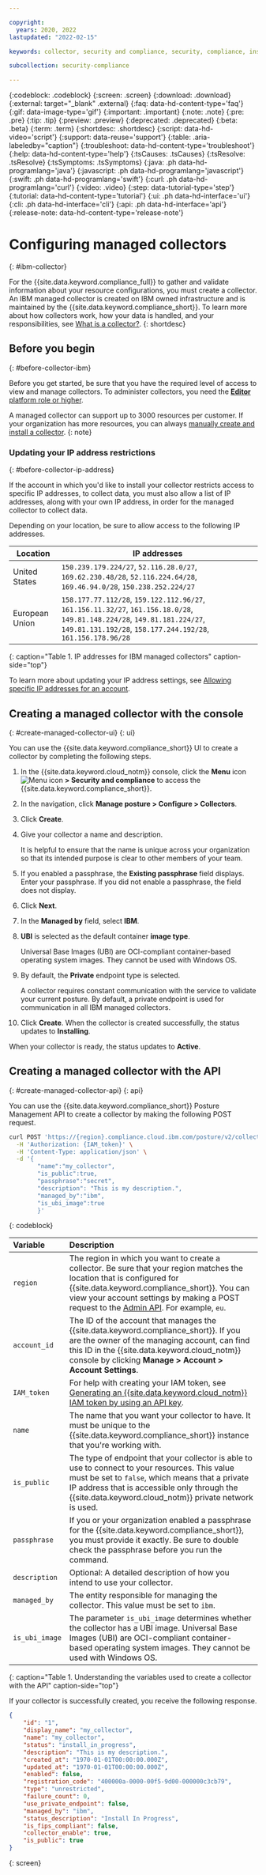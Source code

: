 ```yaml
---

copyright:
  years: 2020, 2022
lastupdated: "2022-02-15"

keywords: collector, security and compliance, security, compliance, install, resource monitoring, configuration monitoring, security, approve collector, register collector, use credentials, ibm managed collector, ibm managed

subcollection: security-compliance

---
```


{:codeblock: .codeblock}
{:screen: .screen}
{:download: .download}
{:external: target="_blank" .external}
{:faq: data-hd-content-type='faq'}
{:gif: data-image-type='gif'}
{:important: .important}
{:note: .note}
{:pre: .pre}
{:tip: .tip}
{:preview: .preview}
{:deprecated: .deprecated}
{:beta: .beta}
{:term: .term}
{:shortdesc: .shortdesc}
{:script: data-hd-video='script'}
{:support: data-reuse='support'}
{:table: .aria-labeledby="caption"}
{:troubleshoot: data-hd-content-type='troubleshoot'}
{:help: data-hd-content-type='help'}
{:tsCauses: .tsCauses}
{:tsResolve: .tsResolve}
{:tsSymptoms: .tsSymptoms}
{:java: .ph data-hd-programlang='java'}
{:javascript: .ph data-hd-programlang='javascript'}
{:swift: .ph data-hd-programlang='swift'}
{:curl: .ph data-hd-programlang='curl'}
{:video: .video}
{:step: data-tutorial-type='step'}
{:tutorial: data-hd-content-type='tutorial'}
{:ui: .ph data-hd-interface='ui'}
{:cli: .ph data-hd-interface='cli'}
{:api: .ph data-hd-interface='api'}
{:release-note: data-hd-content-type='release-note'}


# Configuring managed collectors
{: #ibm-collector}

For the {{site.data.keyword.compliance_full}} to gather and validate information about your resource configurations, you must create a collector. An IBM managed collector is created on IBM owned infrastructure and is maintained by the {{site.data.keyword.compliance_short}}. To learn more about how collectors work, how your data is handled, and your responsibilities, see [What is a collector?](/docs/security-compliance?topic=security-compliance-collector).
{: shortdesc}


## Before you begin
{: #before-collector-ibm}

Before you get started, be sure that you have the required level of access to view and manage collectors. To administer collectors, you need the [**Editor** platform role or higher](/docs/security-compliance?topic=security-compliance-access-management).


A managed collector can support up to 3000 resources per customer. If your organization has more resources, you can always [manually create and install a collector](/docs/security-compliance?topic=security-compliance-collector-manual).
{: note}


### Updating your IP address restrictions
{: #before-collector-ip-address}

If the account in which you'd like to install your collector restricts access to specific IP addresses, to collect data, you must also allow a list of IP addresses, along with your own IP address, in order for the managed collector to collect data. 

Depending on your location, be sure to allow access to the following IP addresses. 

| Location | IP addresses |
| --- | --- |
| United States | `150.239.179.224/27`, `52.116.28.0/27`, `169.62.230.48/28`, `52.116.224.64/28`, `169.46.94.0/28`, `150.238.252.224/27` |
| European Union | `158.177.77.112/28`, `159.122.112.96/27`, `161.156.11.32/27`, `161.156.18.0/28`, `149.81.148.224/28`, `149.81.181.224/27`, `149.81.131.192/28`, `158.177.244.192/28`, `161.156.178.96/28` |
{: caption="Table 1. IP addresses for IBM managed collectors" caption-side="top"}

To learn more about updating your IP address settings, see [Allowing specific IP addresses for an account](/docs/account?topic=account-ips#ips_account).


## Creating a managed collector with the console
{: #create-managed-collector-ui}
{: ui}

You can use the {{site.data.keyword.compliance_short}} UI to create a collector by completing the following steps.

1. In the {{site.data.keyword.cloud_notm}} console, click the **Menu** icon ![Menu icon](../icons/icon_hamburger.svg) **> Security and compliance** to access the {{site.data.keyword.compliance_short}}.
2. In the navigation, click **Manage posture > Configure > Collectors**.
3. Click **Create**.
4. Give your collector a name and description.

   It is helpful to ensure that the name is unique across your organization so that its intended purpose is clear to other members of your team.

5. If you enabled a passphrase, the **Existing passphrase** field displays. Enter your passphrase. If you did not enable a passphrase, the field does not display.
6. Click **Next**.
7. In the **Managed by** field, select **IBM**.
8. **UBI** is selected as the default container **image type**.

   Universal Base Images (UBI) are OCI-compliant container-based operating system images. They cannot be used with Windows OS.

9. By default, the **Private** endpoint type is selected.

   A collector requires constant communication with the service to validate your current posture. By default, a private endpoint is used for communication in all IBM managed collectors.

10. Click **Create**. When the collector is created successfully, the status updates to **Installing**.

When your collector is ready, the status updates to **Active**.

## Creating a managed collector with the API
{: #create-managed-collector-api}
{: api}

You can use the {{site.data.keyword.compliance_short}} Posture Management API to create a collector by making the following POST request.

```sh
curl POST 'https://{region}.compliance.cloud.ibm.com/posture/v2/collectors?account_id={account_id}' \
  -H 'Authorization: {IAM_token}' \
  -H 'Content-Type: application/json' \
  -d '{
        "name":"my_collector",
        "is_public":true,
        "passphrase":"secret",        
        "description": "This is my description.",
        "managed_by":"ibm",
        "is_ubi_image":true
        }'
```
{: codeblock}

| Variable   | Description |
|:-----------|:------------|
| `region` | The region in which you want to create a collector. Be sure that your region matches the location that is configured for {{site.data.keyword.compliance_short}}. You can view your account settings by making a POST request to the [Admin API](/apidocs/security-compliance-admin#getsettings). For example, `eu`.|
| `account_id` | The ID of the account that manages the {{site.data.keyword.compliance_short}}. If you are the owner of the managing account, can find this ID in the {{site.data.keyword.cloud_notm}} console by clicking **Manage > Account > Account Settings**.| 
| `IAM_token` | For help with creating your IAM token, see [Generating an {{site.data.keyword.cloud_notm}} IAM token by using an API key](/docs/account?topic=account-iamtoken_from_apikey).|
| `name` | The name that you want your collector to have. It must be unique to the {{site.data.keyword.compliance_short}} instance that you're working with.|
| `is_public` | The type of endpoint that your collector is able to use to connect to your resources. This value must be set to `false`, which means that a private IP address that is accessible only through the {{site.data.keyword.cloud_notm}} private network is used.|
| `passphrase` | If you or your organization enabled a passphrase for the {{site.data.keyword.compliance_short}}, you must provide it exactly. Be sure to double check the passphrase before you run the command.|
| `description`| Optional: A detailed description of how you intend to use your collector.|
| `managed_by` | The entity responsible for managing the collector. This value must be set to `ibm`.|
| `is_ubi_image` | The parameter `is_ubi_image` determines whether the collector has a UBI image. Universal Base Images (UBI) are OCI-compliant container-based operating system images. They cannot be used with Windows OS. |
{: caption="Table 1. Understanding the variables used to create a collector with the API" caption-side="top"}

If your collector is successfully created, you receive the following response.

```json
{
    "id": "1",
    "display_name": "my_collector",
    "name": "my_collector",
    "status": "install_in_progress",
    "description": "This is my description.",
    "created_at": "1970-01-01T00:00:00.000Z",
    "updated_at": "1970-01-01T00:00:00.000Z",
    "enabled": false,
    "registration_code": "400000a-0000-00f5-9d00-000000c3cb79",
    "type": "unrestricted",
    "failure_count": 0,
    "use_private_endpoint": false,
    "managed_by": "ibm",
    "status_description": "Install In Progress",
    "is_fips_compliant": false,
    "collector_enable": true,
    "is_public": true
}
```
{: screen}

